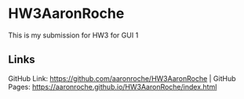 # HW3AaronRoche
This is my submission for HW3 for GUI 1

## Links
GitHub Link: https://github.com/aaronroche/HW3AaronRoche | GitHub Pages: https://aaronroche.github.io/HW3AaronRoche/index.html
